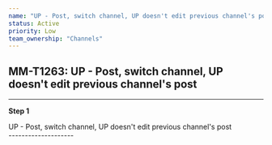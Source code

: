 ```yaml
---
name: "UP - Post, switch channel, UP doesn't edit previous channel's post"
status: Active
priority: Low
team_ownership: "Channels"
---
```


## MM-T1263: UP - Post, switch channel, UP doesn't edit previous channel's post

---

**Step 1**

UP - Post, switch channel, UP doesn't edit previous channel's post\
\--------------------
